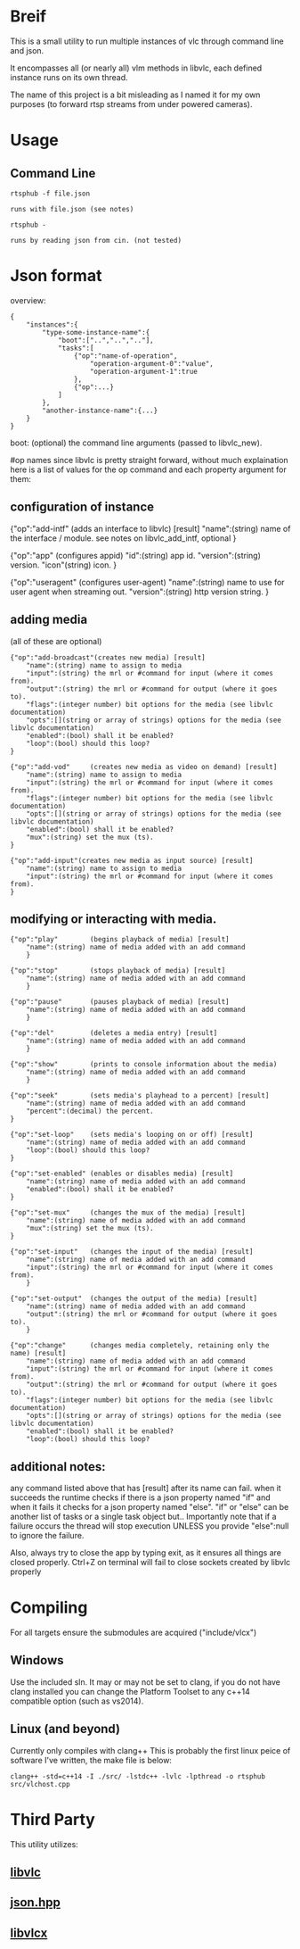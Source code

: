 # Breif

This is a small utility to run multiple instances of vlc through command line and json.

It encompasses all (or nearly all) vlm methods in libvlc, each defined instance runs on its own thread.

The name of this project is a bit misleading as I named it for my own purposes (to forward rtsp streams from under powered cameras).

# Usage

## Command Line

```
rtsphub -f file.json
```
	runs with file.json (see notes)
	
```
rtsphub -
```
	runs by reading json from cin. (not tested)

# Json format
overview:
```
{
	"instances":{
		"type-some-instance-name":{
			"boot":["..","..",".."],
			"tasks":[
				{"op":"name-of-operation",
					"operation-argument-0":"value",
					"operation-argument-1":true
				},
				{"op":...}
			]
		},
		"another-instance-name":{...}
	}
}
```
boot: (optional) the command line arguments (passed to libvlc_new).

#op names
since libvlc is pretty straight forward, without much explaination here is a list of values for the op command and each property argument for them:

## configuration of instance

{"op":"add-intf"	(adds an interface to libvlc) [result]
	"name":(string) name of the interface / module. see notes on libvlc_add_intf, optional
	}

{"op":"app"			(configures appid)
	"id":(string) app id.
	"version":(string) version.
	"icon"(string) icon.
}

{"op":"useragent"	(configures user-agent)
	"name":(string) name to use for user agent when streaming out.
	"version":(string) http version string.
}

## adding media
(all of these are optional)
```
{"op":"add-broadcast"(creates new media) [result]
	"name":(string) name to assign to media
	"input":(string) the mrl or #command for input (where it comes from).
	"output":(string) the mrl or #command for output (where it goes to).
	"flags":(integer number) bit options for the media (see libvlc documentation)
	"opts":[](string or array of strings) options for the media (see libvlc documentation)
	"enabled":(bool) shall it be enabled?
	"loop":(bool) should this loop?
}

{"op":"add-vod"		(creates new media as video on demand) [result]
	"name":(string) name to assign to media
	"input":(string) the mrl or #command for input (where it comes from).
	"flags":(integer number) bit options for the media (see libvlc documentation)
	"opts":[](string or array of strings) options for the media (see libvlc documentation)
	"enabled":(bool) shall it be enabled?
	"mux":(string) set the mux (ts).
}

{"op":"add-input"(creates new media as input source) [result]
	"name":(string) name to assign to media
	"input":(string) the mrl or #command for input (where it comes from).
}
```
## modifying or interacting with media.
```
{"op":"play"		(begins playback of media) [result]
	"name":(string) name of media added with an add command
	}
	
{"op":"stop"		(stops playback of media) [result]
	"name":(string) name of media added with an add command
	}
	
{"op":"pause"		(pauses playback of media) [result]
	"name":(string) name of media added with an add command
	}
	
{"op":"del"			(deletes a media entry) [result]
	"name":(string) name of media added with an add command
	}
	
{"op":"show"		(prints to console information about the media)
	"name":(string) name of media added with an add command
	}

{"op":"seek"		(sets media's playhead to a percent) [result]
	"name":(string) name of media added with an add command
	"percent":(decimal) the percent.
}

{"op":"set-loop"	(sets media's looping on or off) [result]
	"name":(string) name of media added with an add command
	"loop":(bool) should this loop?
}

{"op":"set-enabled"	(enables or disables media) [result]
	"name":(string) name of media added with an add command
	"enabled":(bool) shall it be enabled?
}

{"op":"set-mux"		(changes the mux of the media) [result]
	"name":(string) name of media added with an add command
	"mux":(string) set the mux (ts).
}

{"op":"set-input"	(changes the input of the media) [result]
	"name":(string) name of media added with an add command
	"input":(string) the mrl or #command for input (where it comes from).
	}
	
{"op":"set-output"	(changes the output of the media) [result]
	"name":(string) name of media added with an add command
	"output":(string) the mrl or #command for output (where it goes to).
	}
	
{"op":"change"		(changes media completely, retaining only the name) [result]
	"name":(string) name of media added with an add command
	"input":(string) the mrl or #command for input (where it comes from).
	"output":(string) the mrl or #command for output (where it goes to).
	"flags":(integer number) bit options for the media (see libvlc documentation)
	"opts":[](string or array of strings) options for the media (see libvlc documentation)
	"enabled":(bool) shall it be enabled?
	"loop":(bool) should this loop?
```
## additional notes:
any command listed above that has [result] after its name can fail. when it succeeds the runtime checks if there is a json property named "if" and when it fails it checks for a json property named "else". "if" or "else" can be another list of tasks or a single task object but..
Importantly note that if a failure occurs the thread will stop execution UNLESS you provide "else":null to ignore the failure.

Also, always try to close the app by typing exit, as it ensures all things are closed properly. Ctrl+Z on terminal will fail to close sockets created by libvlc properly
# Compiling

For all targets ensure the submodules are acquired ("include/vlcx")

## Windows 
Use the included sln. It may or may not be set to clang, if you do not have clang installed you can change the Platform Toolset to any c++14 compatible option (such as vs2014).

## Linux (and beyond)
Currently only compiles with clang++ 
This is probably the first linux peice of software I've written, the make file is below:
```
clang++ -std=c++14 -I ./src/ -lstdc++ -lvlc -lpthread -o rtsphub src/vlchost.cpp
```

# Third Party

This utility utilizes:
## <a href="https://github.com/videolan/vlc">libvlc</a>

## <a href="https://github.com/nlohmann/json">json.hpp</a>

## <a href="https://github.com/bblpny/libvlcx">libvlcx</a>
